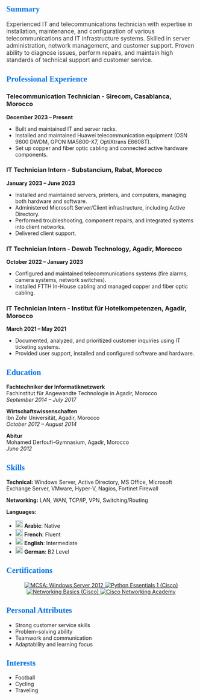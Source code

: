 


  <!-- Summary Section -->
  <h2 style="font-size: 1.5em; font-family: 'Lora', serif; color: #0073e6;">Summary</h2>
  <p style="font-size: 1.1em; color: #333;">Experienced IT and telecommunications technician with expertise in installation, maintenance, and configuration of various telecommunications and IT infrastructure systems. Skilled in server administration, network management, and customer support. Proven ability to diagnose issues, perform repairs, and maintain high standards of technical support and customer service.</p>

  <!-- Professional Experience Section -->
  <h2 style="font-size: 1.5em; font-family: 'Lora', serif; color: #0073e6;">Professional Experience</h2>
  <h3>Telecommunication Technician - Sirecom, Casablanca, Morocco</h3>
  <p><strong>December 2023 – Present</strong></p>
  <ul>
    <li>Built and maintained IT and server racks.</li>
    <li>Installed and maintained Huawei telecommunication equipment (OSN 9800 DWDM, GPON MA5800-X7, OptiXtrans E6608T).</li>
    <li>Set up copper and fiber optic cabling and connected active hardware components.</li>
  </ul>

  <h3>IT Technician Intern - Substancium, Rabat, Morocco</h3>
  <p><strong>January 2023 – June 2023</strong></p>
  <ul>
    <li>Installed and maintained servers, printers, and computers, managing both hardware and software.</li>
    <li>Administered Microsoft Server/Client infrastructure, including Active Directory.</li>
    <li>Performed troubleshooting, component repairs, and integrated systems into client networks.</li>
    <li>Delivered client support.</li>
  </ul>

  <h3>IT Technician Intern - Deweb Technology, Agadir, Morocco</h3>
  <p><strong>October 2022 – January 2023</strong></p>
  <ul>
    <li>Configured and maintained telecommunications systems (fire alarms, camera systems, network switches).</li>
    <li>Installed FTTH In-House cabling and managed copper and fiber optic cabling.</li>
  </ul>

  <h3>IT Technician Intern - Institut für Hotelkompetenzen, Agadir, Morocco</h3>
  <p><strong>March 2021 – May 2021</strong></p>
  <ul>
    <li>Documented, analyzed, and prioritized customer inquiries using IT ticketing systems.</li>
    <li>Provided user support, installed and configured software and hardware.</li>
  </ul>

  <!-- Education Section -->
  <h2 style="font-size: 1.5em; font-family: 'Lora', serif; color: #0073e6;">Education</h2>
  <p><strong>Fachtechniker der Informatiknetzwerk</strong><br>
    Fachinstitut für Angewandte Technologie in Agadir, Morocco<br>
    <em>September 2014 – July 2017</em>
  </p>
  <p><strong>Wirtschaftswissenschaften</strong><br>
    Ibn Zohr Universität, Agadir, Morocco<br>
    <em>October 2012 – August 2014</em>
  </p>
  <p><strong>Abitur</strong><br>
    Mohamed Derfoufi-Gymnasium, Agadir, Morocco<br>
    <em>June 2012</em>
  </p>

  <!-- Skills Section -->
  <h2 style="font-size: 1.5em; font-family: 'Lora', serif; color: #0073e6;">Skills</h2>
  <p><strong>Technical:</strong> Windows Server, Active Directory, MS Office, Microsoft Exchange Server, VMware, Hyper-V, Nagios, Fortinet Firewall</p>
  <p><strong>Networking:</strong> LAN, WAN, TCP/IP, VPN, Switching/Routing</p>
  <p><strong>Languages:</strong></p>
  <ul>
    <li><img src="https://github.com/user-attachments/assets/0ae0c738-6e0b-4e54-acb7-3b2157f94e39" height="20"> <strong>Arabic</strong>: Native</li>
    <li><img src="https://github.com/user-attachments/assets/fba252e8-5c1b-4df4-9de8-6acb361ed54d" height="20"> <strong>French</strong>: Fluent</li>
    <li><img src="https://github.com/user-attachments/assets/9ddeaf56-a0eb-4f48-b0ad-cd053a0bc1b0" height="20"> <strong>English</strong>: Intermediate</li>
    <li><img src="https://github.com/user-attachments/assets/a2f4fff0-d7a6-4ba1-a36e-bb098de8da63" height="20"> <strong>German</strong>: B2 Level</li>
  </ul>

  <!-- Certifications Section -->
  <h2 style="font-size: 1.5em; font-family: 'Lora', serif; color: #0073e6;">Certifications</h2>
  <p align="center">
    <a href="https://www.credly.com/badges/095a407d-fcae-4c51-803d-b49ed9d2652a">
      <img src="https://images.credly.com/size/100x100/images/835b37d1-09fb-42d5-9559-38abc7b4063d/MCSA_Windows_Server_2012-01.png" alt="MCSA: Windows Server 2012" title="MCSA: Windows Server 2012"/>
    </a>
    <a href="https://www.credly.com/badges/0ad368a2-f166-48b8-b4ed-4f567089c1b6">
      <img src="https://images.credly.com/size/100x100/images/68c0b94d-f6ac-40b1-a0e0-921439eb092e/image.png" alt="Python Essentials 1 (Cisco)" title="Python Essentials 1 (Cisco)"/>
    </a>
    <a href="https://www.credly.com/badges/da6fa297-cf7a-4844-89c9-a457539e4e99">
      <img src="https://images.credly.com/size/100x100/images/5bdd6a39-3e03-4444-9510-ecff80c9ce79/image.png" alt="Networking Basics (Cisco)" title="Networking Basics (Cisco)"/>
    </a>
    <a href="https://www.credly.com/badges/70eb605d-cf79-4374-9583-e7db81b61b3b">
      <img src="https://images.credly.com/size/100x100/images/88316fe8-5651-4e61-a6be-5be1558f049e/image.png" alt="Cisco Networking Academy" title="Cisco Networking Academy"/>
    </a>
  </p>

  <!-- Personal Attributes Section -->
  <h2 style="font-size: 1.5em; font-family: 'Lora', serif; color: #0073e6;">Personal Attributes</h2>
  <ul>
    <li>Strong customer service skills</li>
    <li>Problem-solving ability</li>
    <li>Teamwork and communication</li>
    <li>Adaptability and learning focus</li>
  </ul>

  <!-- Interests Section -->
  <h2 style="font-size: 1.5em; font-family: 'Lora', serif; color: #0073e6;">Interests</h2>
  <ul>
    <li>Football</li>
    <li>Cycling</li>
    <li>Traveling</li>
  </ul>
</div>
